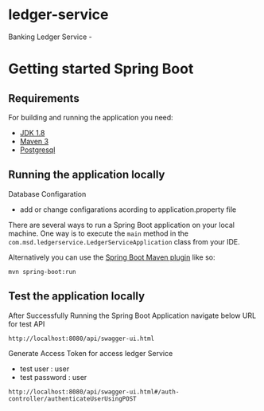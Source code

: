 # ledger-service
Banking Ledger Service -

# Getting started Spring Boot

## Requirements

For building and running the application you need:

- [JDK 1.8](http://www.oracle.com/technetwork/java/javase/downloads/jdk8-downloads-2133151.html)
- [Maven 3](https://maven.apache.org)
- [Postgresql](https://www.postgresql.org/download/windows/)

## Running the application locally

Database Configaration
* add or change configarations acording to application.property file

There are several ways to run a Spring Boot application on your local machine. One way is to execute the `main` method in the `com.msd.ledgerservice.LedgerServiceApplication` class from your IDE.

Alternatively you can use the [Spring Boot Maven plugin](https://docs.spring.io/spring-boot/docs/current/reference/html/build-tool-plugins-maven-plugin.html) like so:

```shell
mvn spring-boot:run
```

## Test the application locally

After Successfully Running the Spring Boot Application navigate below URL for test API

```shell
http://localhost:8080/api/swagger-ui.html
```
Generate Access Token for access ledger Service

* test user : user
* test password : user

```shell
http://localhost:8080/api/swagger-ui.html#/auth-controller/authenticateUserUsingPOST
```


